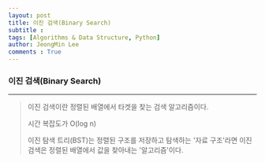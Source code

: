 ```yaml
---
layout: post
title: 이진 검색(Binary Search)
subtitle : 
tags: [Algorithms & Data Structure, Python]
author: JeongMin Lee
comments : True
---
```


### 이진 검색(Binary Search)

---

> 이진 검색이란 정렬된 배열에서 타겟을 찾는 검색 알고리즘이다.
>
> 시간 복잡도가 O(log n)
>
> 이진 탐색 트리(BST)는 정렬된 구조를 저장하고 탐색하는  '자료 구조'라면 이진 검색은 정렬된 배열에서 값을 찾아내는 '알고리즘'이다.



